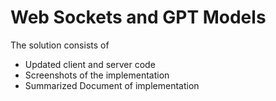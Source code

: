 # Web Sockets and GPT Models

The solution consists of 
* Updated client and server code
* Screenshots of the implementation
* Summarized Document of implementation
